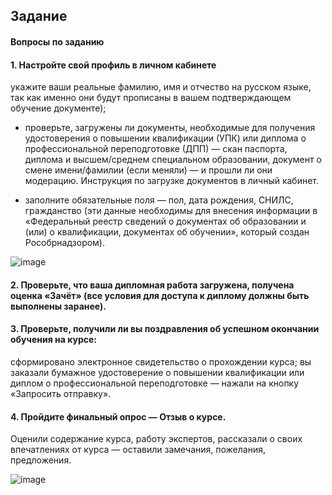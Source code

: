 ## Задание
#### Вопросы по заданию
#### 1. Настройте свой профиль в личном кабинете

укажите ваши реальные фамилию, имя и отчество на русском языке, так как именно они будут прописаны в вашем подтверждающем обучение документе);



- проверьте, загружены ли документы, необходимые для получения удостоверения о повышении квалификации (УПК) или диплома о профессиональной переподготовке (ДПП) — скан паспорта, диплома и высшем/среднем специальном образовании, документ о смене имени/фамилии (если меняли) — и прошли ли они модерацию. Инструкция по загрузке документов в личный кабинет.

- заполните обязательные поля — пол, дата рождения, СНИЛС, гражданство (эти данные необходимы для внесения информации в «Федеральный реестр сведений о документах об образовании и (или) о квалификации, документах об обучении», который создан Рособрнадзором).

![image](https://github.com/vioas/documenty/assets/142601752/3f72b1ed-88e0-4c64-925c-19c6875e6220)


#### 2. Проверьте, что ваша дипломная работа загружена, получена оценка «Зачёт» (все условия для доступа к диплому должны быть выполнены заранее).



#### 3. Проверьте, получили ли вы поздравления об успешном окончании обучения на курсе:

сформировано электронное свидетельство о прохождении курса;
вы заказали бумажное удостоверение о повышении квалификации или диплом о профессиональной переподготовке — нажали на кнопку «Запросить отправку».



#### 4. Пройдите финальный опрос — Отзыв о курсе.
Оценили содержание курса, работу экспертов, рассказали о своих впечатлениях от курса — оставили замечания, пожелания, предложения.

![image](https://github.com/vioas/documenty/assets/142601752/d3f7d729-6e7f-4db0-a222-dbaef4992e8e)
